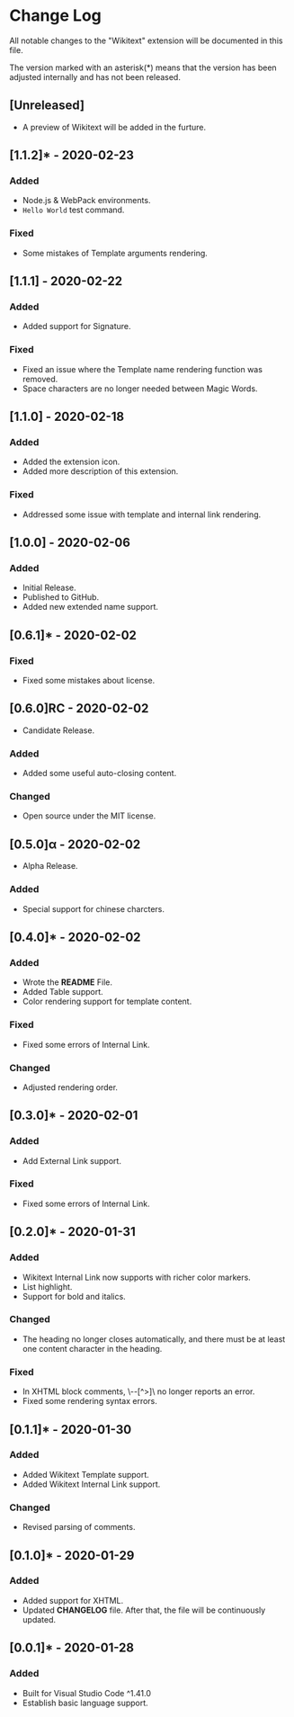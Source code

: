 # Change Log

All notable changes to the "Wikitext" extension will be documented in this file.

The version marked with an asterisk(&ast;) means that the version has been adjusted internally and has not been released.
<!-- Check [Keep a Changelog](http://keepachangelog.com/) for recommendations on how to structure this file. -->

## [Unreleased]
- A preview of Wikitext will be added in the furture.

## [1.1.2]\* - 2020-02-23
### Added
- Node.js & WebPack environments.
- `Hello World` test command.

### Fixed
- Some mistakes of Template arguments rendering.

## [1.1.1] - 2020-02-22
### Added
- Added support for Signature.

### Fixed
- Fixed an issue where the Template name rendering function was removed.
- Space characters are no longer needed between Magic Words.

## [1.1.0] - 2020-02-18
### Added
- Added the extension icon.
- Added more description of this extension.

### Fixed
- Addressed some issue with template and internal link rendering.

## [1.0.0] - 2020-02-06
### Added
- Initial Release.
- Published to GitHub.
- Added new extended name support.

## [0.6.1]* - 2020-02-02
### Fixed
- Fixed some mistakes about license.

## [0.6.0]RC - 2020-02-02
- Candidate Release.

### Added
- Added some useful auto-closing content.

### Changed
- Open source under the MIT license.

## [0.5.0]&alpha; - 2020-02-02
- Alpha Release.

### Added
- Special support for chinese charcters.

## [0.4.0]\* - 2020-02-02
### Added
- Wrote the __README__ File.
- Added Table support.
- Color rendering support for template content.

### Fixed
- Fixed some errors of Internal Link.

### Changed
- Adjusted rendering order.

## [0.3.0]\* - 2020-02-01
### Added
- Add External Link support.

### Fixed
- Fixed some errors of Internal Link.

## [0.2.0]\* - 2020-01-31
### Added
- Wikitext Internal Link now supports with richer color markers.
- List highlight.
- Support for bold and italics.

### Changed
- The heading no longer closes automatically, and there must be at least one content character in the heading.

### Fixed
- In XHTML block comments, \\--\[^>\]\\ no longer reports an error.
- Fixed some rendering syntax errors.

## [0.1.1]\* - 2020-01-30
### Added
- Added Wikitext Template support.
- Added Wikitext Internal Link support.

### Changed
- Revised parsing of comments.

## [0.1.0]\* - 2020-01-29
### Added
- Added support for XHTML.
- Updated __CHANGELOG__ file. After that, the file will be continuously updated.


## [0.0.1]\* - 2020-01-28
### Added
- Built for Visual Studio Code ^1.41.0
- Establish basic language support.

<!--
Added新功能。
Changed現有功能的更改。
Deprecated用於即將刪除的功能。
Removed現在刪除了功能。
Fixed任何錯誤修復。
Security以防出現漏洞。
-->
